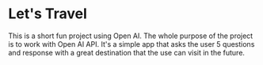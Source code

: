# Let's Travel
This is a short fun project using Open AI. The whole purpose of the project is to work with Open AI API. It's a simple app that asks the user 5 questions and response with a great destination that the use can visit in the future.
